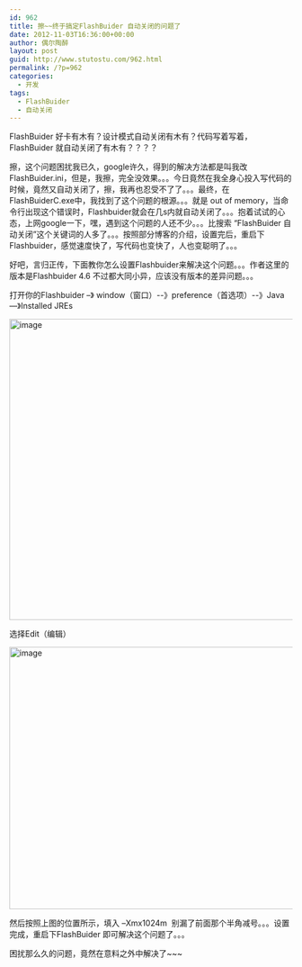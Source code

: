 ```yaml
---
id: 962
title: 擦~~终于搞定FlashBuider 自动关闭的问题了
date: 2012-11-03T16:36:00+00:00
author: 偶尔陶醉
layout: post
guid: http://www.stutostu.com/962.html
permalink: /?p=962
categories:
  - 开发
tags:
  - FlashBuider
  - 自动关闭
---
```


FlashBuider 好卡有木有？设计模式自动关闭有木有？代码写着写着，FlashBuider 就自动关闭了有木有？？？？

擦，这个问题困扰我已久，google许久，得到的解决方法都是叫我改FlashBuider.ini，但是，我擦，完全没效果。。。今日竟然在我全身心投入写代码的时候，竟然又自动关闭了，擦，我再也忍受不了了。。。最终，在FlashBuiderC.exe中，我找到了这个问题的根源。。。就是 out of memory，当命令行出现这个错误时，Flashbuider就会在几s内就自动关闭了。。。抱着试试的心态，上网google一下，嘿，遇到这个问题的人还不少。。。比搜索 “FlashBuider 自动关闭”这个关键词的人多了。。。按照部分博客的介绍，设置完后，重启下Flashbuider，感觉速度快了，写代码也变快了，人也变聪明了。。。

好吧，言归正传，下面教你怎么设置Flashbuider来解决这个问题。。。作者这里的版本是Flashbuider 4.6 不过都大同小异，应该没有版本的差异问题。。。



打开你的Flashbuider –》 window（窗口）--》preference（首选项）--》Java—》Installed JREs

[<img style="background-image: none; border-bottom: 0px; border-left: 0px; padding-left: 0px; padding-right: 0px; display: inline; border-top: 0px; border-right: 0px; padding-top: 0px" title="image" border="0" alt="image" src="http://ww2.sinaimg.cn/large/6915c7dcjw1e69w7xirpsj20mo0ivacs.jpg" width="640" height="535" />](http://ww2.sinaimg.cn/large/6915c7dcjw1e69w7xirpsj20mo0ivacs.jpg)

选择Edit（编辑）

[<img style="background-image: none; border-bottom: 0px; border-left: 0px; padding-left: 0px; padding-right: 0px; display: inline; border-top: 0px; border-right: 0px; padding-top: 0px" title="image" border="0" alt="image" src="http://ww2.sinaimg.cn/large/6915c7dcjw1e69w8rqknuj20hc0estbb.jpg" width="545" height="466" />](http://ww2.sinaimg.cn/large/6915c7dcjw1e69w8rqknuj20hc0estbb.jpg)

然后按照上图的位置所示，填入 –Xmx1024m&nbsp; 别漏了前面那个半角减号。。。设置完成，重启下FlashBuider 即可解决这个问题了。。。

困扰那么久的问题，竟然在意料之外中解决了~~~